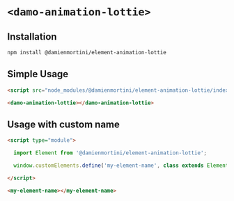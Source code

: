 # `<damo-animation-lottie>`

## Installation

```sh
npm install @damienmortini/element-animation-lottie
```

## Simple Usage
```html
<script src="node_modules/@damienmortini/element-animation-lottie/index.js"></script>

<damo-animation-lottie></damo-animation-lottie>
```

## Usage with custom name
```html
<script type="module">

  import Element from '@damienmortini/element-animation-lottie';

  window.customElements.define('my-element-name', class extends Element { });

</script>

<my-element-name></my-element-name>
```